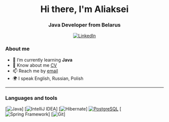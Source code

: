 <div id="header" align="center">
    <h1>Hi there, I'm  Aliaksei </h1>
    <h3>Java Developer from Belarus</h3>
</div>

<div id="socials" align="center">
    <a href="[linkedin-url](https://www.linkedin.com/in/aliaksei-kuliavets-351027280/)">
    <img src="https://img.shields.io/badge/LinkedIn-blue?style=for-the-badge&logo=linkedin&logoColor=white" alt="LinkedIn"/>
    </a>
</div>

### About me
- 🌱 I’m currently learning **Java**
- 📄 Know about me [CV](https://drive.google.com/file/d/1zpjmJIoa-q7myG2D1j_TgLGAcmOQiZ7P/view?usp=sharing)
- 📫 Reach me by  [email](kulevetsav@gmail.com)
- 🌍 I speak English, Russian, Polish

---
### Languages and tools
[![Java](https://img.icons8.com/color/96/000000/java-coffee-cup-logo--v1.png)]
[![IntelliJ IDEA](https://img.icons8.com/color/96/000000/intellij-idea.png)]
[![Hibernate](https://img.icons8.com/color/96/000000/hibernate.png)]
[![PostgreSQL](https://img.icons8.com/color/96/000000/postgreesql.png)](ссылка)
[![Spring Framework](https://img.icons8.com/color/96/000000/spring-logo.png)]
[![Git](https://img.icons8.com/color/96/000000/git.png)]




<!--
**AliakseiKuliavets/AliakseiKuliavets** is a ✨ _special_ ✨ repository because its `README.md` (this file) appears on your GitHub profile.

Here are some ideas to get you started:

- 🔭 I’m currently working on ...
- 🌱 I’m currently learning ...
- 👯 I’m looking to collaborate on ...
- 🤔 I’m looking for help with ...
- 💬 Ask me about ...
- 📫 How to reach me: ...
- 😄 Pronouns: ...
- ⚡ Fun fact: ...
-->
